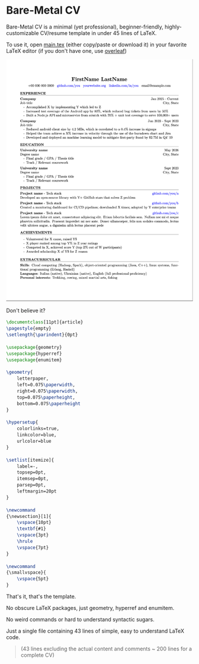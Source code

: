 # Bare-Metal CV

Bare-Metal CV is a minimal (yet professional), beginner-friendly, highly-customizable CV/resume template in under 45 lines of LaTeX.

To use it, open [main.tex](main.tex) (either copy/paste or download it) in your favorite LaTeX editor (if you don't have one, use [overleaf](https://overleaf.com))

<img src="example.png" alt="Example" width=600>

Don't believe it?

```latex
\documentclass[11pt]{article} 
\pagestyle{empty}
\setlength{\parindent}{0pt} 

\usepackage{geometry}
\usepackage{hyperref}
\usepackage{enumitem}

\geometry{
    letterpaper,
    left=0.075\paperwidth,
    right=0.075\paperwidth,
    top=0.075\paperheight,
    bottom=0.075\paperheight
}

\hypersetup{
    colorlinks=true,
    linkcolor=blue,
    urlcolor=blue
}

\setlist[itemize]{
    label=-,          
    topsep=0pt,       
    itemsep=0pt,      
    parsep=0pt,       
    leftmargin=20pt
}

\newcommand
{\newsection}[1]{
    \vspace{10pt} 
    \textbf{#1}   
    \vspace{3pt}    
    \hrule        
    \vspace{7pt}
}

\newcommand
{\smallvspace}{
    \vspace{5pt}
}
```

That's it, that's the template. 

No obscure LaTeX packages, just geometry, hyperref and enumitem.

No weird commands or hard to understand syntactic sugars.

Just a single file containing 43 lines of simple, easy to understand LaTeX code.

> (43 lines excluding the actual content and comments ~ 200 lines for a complete CV)
